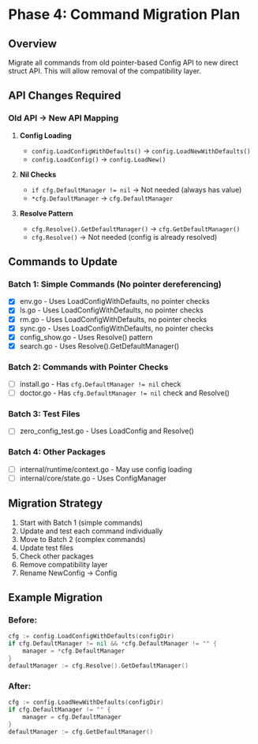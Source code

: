 # Phase 4: Command Migration Plan

## Overview

Migrate all commands from old pointer-based Config API to new direct struct API. This will allow removal of the compatibility layer.

## API Changes Required

### Old API → New API Mapping

1. **Config Loading**
   - `config.LoadConfigWithDefaults()` → `config.LoadNewWithDefaults()`
   - `config.LoadConfig()` → `config.LoadNew()`

2. **Nil Checks**
   - `if cfg.DefaultManager != nil` → Not needed (always has value)
   - `*cfg.DefaultManager` → `cfg.DefaultManager`

3. **Resolve Pattern**
   - `cfg.Resolve().GetDefaultManager()` → `cfg.GetDefaultManager()`
   - `cfg.Resolve()` → Not needed (config is already resolved)

## Commands to Update

### Batch 1: Simple Commands (No pointer dereferencing)
- [x] env.go - Uses LoadConfigWithDefaults, no pointer checks
- [x] ls.go - Uses LoadConfigWithDefaults, no pointer checks
- [x] rm.go - Uses LoadConfigWithDefaults, no pointer checks
- [x] sync.go - Uses LoadConfigWithDefaults, no pointer checks
- [x] config_show.go - Uses Resolve() pattern
- [x] search.go - Uses Resolve().GetDefaultManager()

### Batch 2: Commands with Pointer Checks
- [ ] install.go - Has `cfg.DefaultManager != nil` check
- [ ] doctor.go - Has `cfg.DefaultManager != nil` check and Resolve()

### Batch 3: Test Files
- [ ] zero_config_test.go - Uses LoadConfig and Resolve()

### Batch 4: Other Packages
- [ ] internal/runtime/context.go - May use config loading
- [ ] internal/core/state.go - Uses ConfigManager

## Migration Strategy

1. Start with Batch 1 (simple commands)
2. Update and test each command individually
3. Move to Batch 2 (complex commands)
4. Update test files
5. Check other packages
6. Remove compatibility layer
7. Rename NewConfig → Config

## Example Migration

### Before:
```go
cfg := config.LoadConfigWithDefaults(configDir)
if cfg.DefaultManager != nil && *cfg.DefaultManager != "" {
    manager = *cfg.DefaultManager
}
defaultManager := cfg.Resolve().GetDefaultManager()
```

### After:
```go
cfg := config.LoadNewWithDefaults(configDir)
if cfg.DefaultManager != "" {
    manager = cfg.DefaultManager
}
defaultManager := cfg.GetDefaultManager()
```
